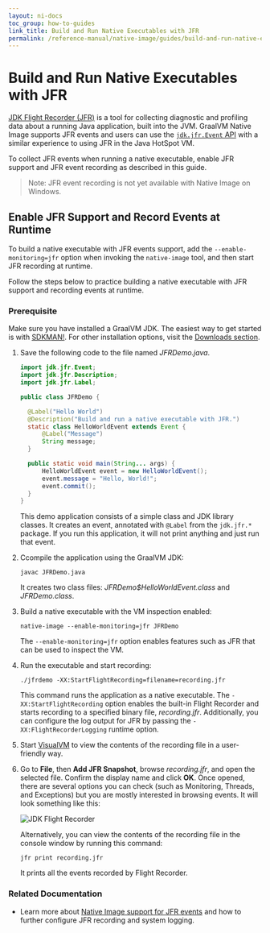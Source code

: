 ```yaml
---
layout: ni-docs
toc_group: how-to-guides
link_title: Build and Run Native Executables with JFR
permalink: /reference-manual/native-image/guides/build-and-run-native-executable-with-jfr/
---
```


# Build and Run Native Executables with JFR

[JDK Flight Recorder (JFR)](https://docs.oracle.com/javacomponents/jmc-5-4/jfr-runtime-guide/about.htm) is a tool for collecting diagnostic and profiling data about a running Java application, built into the JVM.
GraalVM Native Image supports JFR events and users can use the [`jdk.jfr.Event` API](https://docs.oracle.com/en/java/javase/25/docs/api/jdk.jfr/jdk/jfr/Event.html) with a similar experience to using JFR in the Java HotSpot VM.

To collect JFR events when running a native executable, enable JFR support and JFR event recording as described in this guide.

> Note: JFR event recording is not yet available with Native Image on Windows.

## Enable JFR Support and Record Events at Runtime

To build a native executable with JFR events support, add the `--enable-monitoring=jfr` option when invoking the `native-image` tool, and then start JFR recording at runtime.

Follow the steps below to practice building a native executable with JFR support and recording events at runtime.

### Prerequisite
Make sure you have installed a GraalVM JDK.
The easiest way to get started is with [SDKMAN!](https://sdkman.io/jdks#graal).
For other installation options, visit the [Downloads section](https://www.graalvm.org/downloads/).

1. Save the following code to the file named _JFRDemo.java_.
    ```java
    import jdk.jfr.Event;
    import jdk.jfr.Description;
    import jdk.jfr.Label;

    public class JFRDemo {

      @Label("Hello World")
      @Description("Build and run a native executable with JFR.")
      static class HelloWorldEvent extends Event {
          @Label("Message")
          String message;
      }

      public static void main(String... args) {
          HelloWorldEvent event = new HelloWorldEvent();
          event.message = "Hello, World!";
          event.commit();
      }
    }
    ```

    This demo application consists of a simple class and JDK library classes.
    It creates an event, annotated with `@Label` from the `jdk.jfr.*` package.
    If you run this application, it will not print anything and just run that event.

2. Ccompile the application using the GraalVM JDK:
    ```shell
    javac JFRDemo.java
    ```
    It creates two class files: _JFRDemo$HelloWorldEvent.class_	and _JFRDemo.class_.

3. Build a native executable with the VM inspection enabled:
    ```shell
    native-image --enable-monitoring=jfr JFRDemo
    ```
    The `--enable-monitoring=jfr` option enables features such as JFR that can be used to inspect the VM.

4. Run the executable and start recording:
    ```shell
    ./jfrdemo -XX:StartFlightRecording=filename=recording.jfr
    ```
    This command runs the application as a native executable.
    The `-XX:StartFlightRecording` option enables the built-in Flight Recorder and starts recording to a specified binary file, _recording.jfr_.
    Additionally, you can configure the log output for JFR by passing the `-XX:FlightRecorderLogging` runtime option.

5. Start [VisualVM](https://visualvm.github.io/) to view the contents of the recording file in a user-friendly way.

6. Go to **File**, then **Add JFR Snapshot**, browse _recording.jfr_, and open the selected file.
Confirm the display name and click **OK**. Once opened, there are several options you can check (such as Monitoring, Threads, and Exceptions) but you are mostly interested in browsing events.
It will look something like this:

    ![JDK Flight Recorder](img/jfr.png)

    Alternatively, you can view the contents of the recording file in the console window by running this command:

    ```shell
    jfr print recording.jfr
    ```
    It prints all the events recorded by Flight Recorder.

### Related Documentation

- Learn more about [Native Image support for JFR events](../JFR.md) and how to further configure JFR recording and system logging.